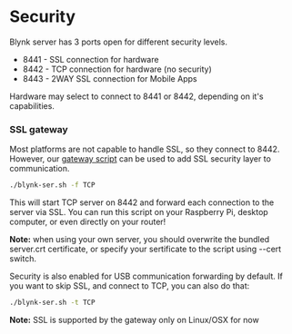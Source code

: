 # Security

Blynk server has 3 ports open for different security levels.
* 8441 - SSL connection for hardware
* 8442 - TCP connection for hardware (no security)
* 8443 - 2WAY SSL connection for Mobile Apps

Hardware may select to connect to 8441 or 8442, depending on it's capabilities.

### SSL gateway

Most platforms are not capable to handle SSL, so they connect to 8442.
However, our [gateway script](https://github.com/blynkkk/blynk-library/blob/master/scripts/blynk-ser.sh) can be used to add SSL security layer to communication.

```bash
./blynk-ser.sh -f TCP
```
This will start TCP server on 8442 and forward each connection to the server via SSL.
You can run this script on your Raspberry Pi, desktop computer, or even directly on your router!

**Note:** when using your own server, you should overwrite the bundled server.crt certificate, or specify your sertificate to the script using --cert switch.

Security is also enabled for USB communication forwarding by default.
If you want to skip SSL, and connect to TCP, you can also do that:

```bash
./blynk-ser.sh -t TCP
```

**Note:** SSL is supported by the gateway only on Linux/OSX for now
